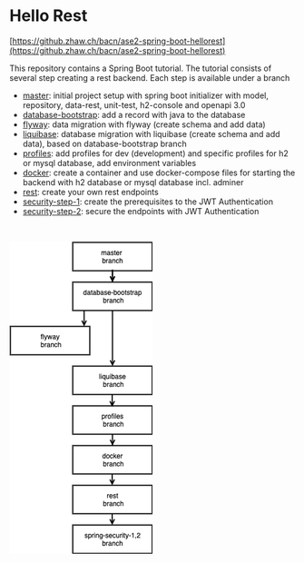 # Hello Rest
[https://github.zhaw.ch/bacn/ase2-spring-boot-hellorest](https://github.zhaw.ch/bacn/ase2-spring-boot-hellorest)

This repository contains a Spring Boot tutorial. The tutorial consists of several step creating a rest backend. Each step is available under a branch

- [master](readme/master.md): initial project setup with spring boot initializer with model, repository, data-rest, unit-test, h2-console and openapi 3.0
- [database-bootstrap](readme/database-bootstrap.md): add a record with java to the database
- [flyway](readme/flyway.md): data migration with flyway (create schema and add data)
- [liquibase](readme/liquibase.md): database migration with liquibase (create schema and add data), based on database-bootstrap branch
- [profiles](readme/profiles.md): add profiles for dev (development) and specific profiles for h2 or mysql database, add environment variables
- [docker](readme/docker.md): create a container and use docker-compose files for starting the backend with h2 database or mysql database incl. adminer
- [rest](readme/rest.md): create your own rest endpoints
- [security-step-1](readme/security-step-1.md): create the prerequisites to the JWT Authentication
- [security-step-2](readme/security-step-2.md): secure the endpoints with JWT Authentication

<br/>

![branch-flow-all.png](readme/branch-flow-all.png)




